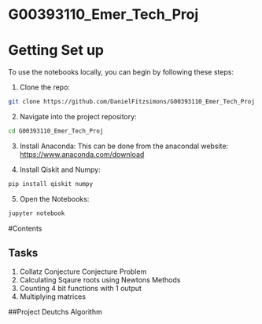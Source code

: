 # G00393110_Emer_Tech_Proj

# Getting Set up
To use the notebooks locally, you can begin by following these steps: 

1. Clone the repo:
```bash
git clone https://github.com/DanielFitzsimons/G00393110_Emer_Tech_Proj
```

2. Navigate into the project repository:
```bash
cd G00393110_Emer_Tech_Proj
```

3. Install Anaconda: 
This can be done from the anacondal website: https://www.anaconda.com/download

4. Install Qiskit and Numpy:
```bash
pip install qiskit numpy
```
5. Open the Notebooks:
```bash
jupyter notebook
```
#Contents
## Tasks
1. Collatz Conjecture Conjecture Problem
2.  Calculating Sqaure roots using Newtons Methods
3.  Counting 4 bit functions with 1 output
4.  Multiplying matrices

##Project
Deutchs Algorithm
